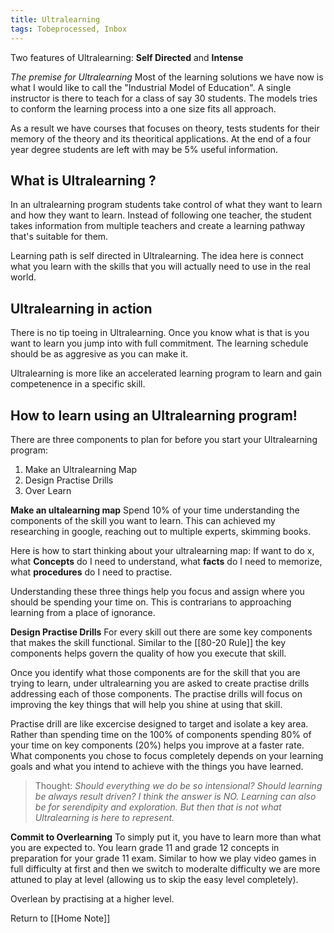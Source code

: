 ```yaml
---
title: Ultralearning
tags: Tobeprocessed, Inbox
---
```


Two features of Ultralearning: **Self Directed** and **Intense**


*The premise for Ultralearning*
Most of the learning solutions we have now is what I would like to call the "Industrial Model of Education". A single instructor is there to teach for a class of say 30 students. The models tries to conform the learning process into a one size fits all approach.

As a result we have courses that focuses on theory, tests students for their memory of the theory and its theoritical applications. At the end of a four year degree students are left with may be 5% useful information.

## What is Ultralearning ?
In an ultralearning program students take control of what they want to learn and how they want to learn. Instead of following one teacher, the student takes information from multiple teachers and create a learning pathway that's suitable for them. 

Learning path is self directed in Ultralearning. The idea here is connect what you learn with the skills that you will actually need to use in the real world. 

## Ultralearning in action
There is no tip toeing in Ultralearning. Once you know what is that is you want to learn you jump into with full commitment. The learning schedule should be as aggresive as you can make it.

Ultralearning is more like an accelerated learning program to learn and gain competenence in a specific skill.

## How to learn using an Ultralearning program!
There are three components to plan for before you start your Ultralearning program:
1. Make an Ultralearning Map
2. Design Practise Drills
3. Over Learn


**Make an ultalearning map**
Spend 10% of your time understanding the components of the skill you want to learn.
This can achieved my researching in google, reaching out to multiple experts, skimming books.

Here is how to start thinking about your ultralearning map:
If want to do x, what **Concepts** do I need to understand, what **facts** do I need to memorize, what **procedures** do I need to practise.

Understanding these three things help you focus and assign where you should be spending your time on. This is contrarians to approaching learning from a place of ignorance.

**Design Practise Drills**
For every skill out there are some key components that makes the skill functional. Similar to the [[80-20 Rule]] the key components helps govern the quality of how you execute that skill.

Once you identify what those components are for the skill that you are trying to learn, under ultralearning you are asked to create practise drills addressing each of those components. The practise drills will focus on improving the key things that will help you shine at using that skill.

Practise drill are like excercise designed to target and isolate a key area. Rather than spending time on the 100% of components spending 80% of your time on key components (20%) helps you improve at a faster rate. What components you chose to focus completely depends on your learning goals and what you intend to achieve with the things you have learned.

> Thought: *Should everything we do be so intensional? Should learning be always result driven? I think the answer is NO. Learning can also be for serendipity and exploration. But then that is not what Ultralearning is here to represent.*

**Commit to Overlearning**
To simply put it, you have to learn more than what you are expected to.
You learn grade 11 and grade 12 concepts in preparation for your grade 11 exam. Similar to how we play video games in full difficulty at first and then we switch to moderalte difficulty we are more attuned to play at level (allowing us to skip the easy level completely).

Overlean by practising at a higher level.
























Return to [[Home Note]]